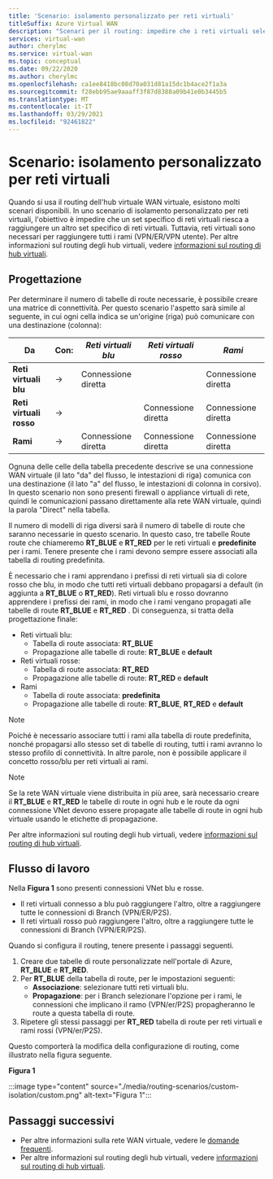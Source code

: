 ```yaml
---
title: 'Scenario: isolamento personalizzato per reti virtuali'
titleSuffix: Azure Virtual WAN
description: "Scenari per il routing: impedire che i reti virtuali selezionati siano in grado di raggiungere l'altro"
services: virtual-wan
author: cherylmc
ms.service: virtual-wan
ms.topic: conceptual
ms.date: 09/22/2020
ms.author: cherylmc
ms.openlocfilehash: ca1ee8418bc08d70a031d81a15dc1b4ace2f1a3a
ms.sourcegitcommit: f28ebb95ae9aaaff3f87d8388a09b41e0b3445b5
ms.translationtype: MT
ms.contentlocale: it-IT
ms.lasthandoff: 03/29/2021
ms.locfileid: "92461822"
---
```

# <a name="scenario-custom-isolation-for-vnets"></a>Scenario: isolamento personalizzato per reti virtuali

Quando si usa il routing dell'hub virtuale WAN virtuale, esistono molti scenari disponibili. In uno scenario di isolamento personalizzato per reti virtuali, l'obiettivo è impedire che un set specifico di reti virtuali riesca a raggiungere un altro set specifico di reti virtuali. Tuttavia, reti virtuali sono necessari per raggiungere tutti i rami (VPN/ER/VPN utente). Per altre informazioni sul routing degli hub virtuali, vedere [informazioni sul routing di hub virtuali](about-virtual-hub-routing.md).

## <a name="design"></a><a name="design"></a>Progettazione

Per determinare il numero di tabelle di route necessarie, è possibile creare una matrice di connettività. Per questo scenario l'aspetto sarà simile al seguente, in cui ogni cella indica se un'origine (riga) può comunicare con una destinazione (colonna):

| Da | Con:| *Reti virtuali blu* | *Reti virtuali rosso* | *Rami*|
|---|---|---|---|---|
| **Reti virtuali blu** |   &#8594;|   Connessione diretta     |           |  Connessione diretta |
| **Reti virtuali rosso**  |   &#8594;|              |   Connessione diretta  |  Connessione diretta |
| **Rami**   |   &#8594;|   Connessione diretta     |   Connessione diretta  |  Connessione diretta |

Ognuna delle celle della tabella precedente descrive se una connessione WAN virtuale (il lato "da" del flusso, le intestazioni di riga) comunica con una destinazione (il lato "a" del flusso, le intestazioni di colonna in corsivo). In questo scenario non sono presenti firewall o appliance virtuali di rete, quindi le comunicazioni passano direttamente alla rete WAN virtuale, quindi la parola "Direct" nella tabella.

Il numero di modelli di riga diversi sarà il numero di tabelle di route che saranno necessarie in questo scenario. In questo caso, tre tabelle Route route che chiameremo **RT_BLUE** e **RT_RED** per le reti virtuali e **predefinite** per i rami. Tenere presente che i rami devono sempre essere associati alla tabella di routing predefinita.

È necessario che i rami apprendano i prefissi di reti virtuali sia di colore rosso che blu, in modo che tutti reti virtuali debbano propagarsi a default (in aggiunta a **RT_BLUE** o **RT_RED**). Reti virtuali blu e rosso dovranno apprendere i prefissi dei rami, in modo che i rami vengano propagati alle tabelle di route **RT_BLUE** e **RT_RED** . Di conseguenza, si tratta della progettazione finale:

* Reti virtuali blu:
  * Tabella di route associata: **RT_BLUE**
  * Propagazione alle tabelle di route: **RT_BLUE** e **default**
* Reti virtuali rosse:
  * Tabella di route associata: **RT_RED**
  * Propagazione alle tabelle di route: **RT_RED** e **default**
* Rami
  * Tabella di route associata: **predefinita**
  * Propagazione alle tabelle di route: **RT_BLUE**, **RT_RED** e **default**

> [!NOTE]
> Poiché è necessario associare tutti i rami alla tabella di route predefinita, nonché propagarsi allo stesso set di tabelle di routing, tutti i rami avranno lo stesso profilo di connettività. In altre parole, non è possibile applicare il concetto rosso/blu per reti virtuali ai rami.

> [!NOTE]
> Se la rete WAN virtuale viene distribuita in più aree, sarà necessario creare il **RT_BLUE** e **RT_RED** le tabelle di route in ogni hub e le route da ogni connessione VNet devono essere propagate alle tabelle di route in ogni hub virtuale usando le etichette di propagazione.

Per altre informazioni sul routing degli hub virtuali, vedere [informazioni sul routing di hub virtuali](about-virtual-hub-routing.md).

## <a name="workflow"></a><a name="architecture"></a>Flusso di lavoro

Nella **Figura 1** sono presenti connessioni VNet blu e rosse.

* Il reti virtuali connesso a blu può raggiungere l'altro, oltre a raggiungere tutte le connessioni di Branch (VPN/ER/P2S).
* Il reti virtuali rosso può raggiungere l'altro, oltre a raggiungere tutte le connessioni di Branch (VPN/ER/P2S).

Quando si configura il routing, tenere presente i passaggi seguenti.

1. Creare due tabelle di route personalizzate nell'portale di Azure, **RT_BLUE** e **RT_RED**.
2. Per **RT_BLUE** della tabella di route, per le impostazioni seguenti:
   * **Associazione**: selezionare tutti reti virtuali blu.
   * **Propagazione**: per i Branch selezionare l'opzione per i rami, le connessioni che implicano il ramo (VPN/er/P2S) propagheranno le route a questa tabella di route.
3. Ripetere gli stessi passaggi per **RT_RED** tabella di route per reti virtuali e rami rossi (VPN/er/P2S).

Questo comporterà la modifica della configurazione di routing, come illustrato nella figura seguente.

**Figura 1**

:::image type="content" source="./media/routing-scenarios/custom-isolation/custom.png" alt-text="Figura 1":::

## <a name="next-steps"></a>Passaggi successivi

* Per altre informazioni sulla rete WAN virtuale, vedere le [domande frequenti](virtual-wan-faq.md).
* Per altre informazioni sul routing degli hub virtuali, vedere [informazioni sul routing di hub virtuali](about-virtual-hub-routing.md).
